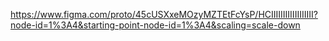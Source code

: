 https://www.figma.com/proto/45cUSXxeMOzyMZTEtFcYsP/HCIIIIIIIIIIIIIIIIII?node-id=1%3A4&starting-point-node-id=1%3A4&scaling=scale-down
